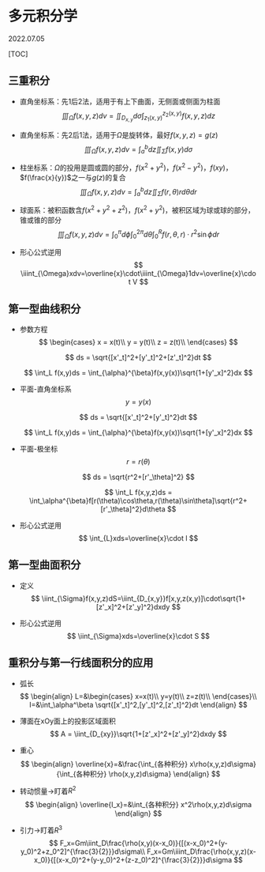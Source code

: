 # 多元积分学
2022.07.05

[TOC]

## 三重积分

* 直角坐标系：先1后2法，适用于有上下曲面，无侧面或侧面为柱面
  $$
  \iiint_{\Omega}f(x,y,z)dv=\iint_{D_{x,y}}d\sigma\int_{z_1(x,y)}^{z_2(x,y)}f(x,y,z)dz
  $$

* 直角坐标系：先2后1法，适用于$\Omega$是旋转体，最好$f(x,y,z)=g(z)$
  $$
  \iiint_{\Omega}f(x,y,z)dv=\int_{a}^{b}dz\iint_{\Sigma}f(x,y)d\sigma
  $$

* 柱坐标系：$\Omega$的投用是圆或圆的部分，$f(x^2+y^2)$，$f(x^2-y^2)$，$f(xy)$，$f(\frac{x}{y})$之一与$g(z)$的复合
  $$
  \iiint_{\Omega}f(x,y,z)dv=\int_{a}^{b}dz\iint_{\Sigma}f(r,\theta)rd\theta dr
  $$

* 球面系：被积函数含$f(x^2+y^2+z^2)$，$f(x^2+y^2)$，被积区域为球或球的部分，锥或锥的部分
  $$
  \iiint_{\Omega}f(x,y,z)dv=\int_{0}^{\pi}d\phi\int_{0}^{2\pi}d\theta\int_{0}^{R}f(r,\theta,r)\cdot r^2\sin\phi dr
  $$

* 形心公式逆用
  $$
  \iiint_{\Omega}xdv=\overline{x}\cdot\iiint_{\Omega}1dv=\overline{x}\cdot V
  $$

## 第一型曲线积分

* 参数方程
  $$
  \begin{cases}
  x = x(t)\\
  y = y(t)\\
  z = z(t)\\
  \end{cases}
  $$

  $$
  ds = \sqrt{[x'_t]^2+[y'_t]^2+[z'_t]^2}dt
  $$

  $$
  \int_L f(x,y)ds = \int_{\alpha}^{\beta}f(x,y(x))\sqrt{1+[y'_x]^2}dx
  $$

* 平面-直角坐标系
  $$
  y=y(x)
  $$

  $$
  ds = \sqrt{[x'_t]^2+[y'_t]^2}dt
  $$

  $$
  \int_L f(x,y)ds = \int_{\alpha}^{\beta}f(x,y(x))\sqrt{1+[y'_x]^2}dx
  $$

* 平面-极坐标
  $$
  r = r(\theta)
  $$

  $$
  ds = \sqrt{r^2+[r'_\theta]^2}
  $$

  $$
  \int_L f(x,y,z)ds = \int_\alpha^{\beta}f[r(\theta)\cos\theta,r(\theta)\sin\theta]\sqrt{r^2+[r'_\theta]^2}d\theta
  $$

* 形心公式逆用
  $$
  \int_{L}xds=\overline{x}\cdot l
  $$
  

## 第一型曲面积分

* 定义
  $$
  \iint_{\Sigma}f(x,y,z)dS=\iint_{D_{x,y}}f[x,y,z(x,y)]\cdot\sqrt{1+[z'_x]^2+[z'_y]^2}dxdy
  $$

* 形心公式逆用
  $$
  \iint_{\Sigma}xds=\overline{x}\cdot S
  $$

## 重积分与第一行线面积分的应用

* 弧长
  $$
  \begin{align}
  L=&\begin{cases}
  x=x(t)\\
  y=y(t)\\
  z=z(t)\\
  \end{cases}\\
  I=&\int_\alpha^\beta \sqrt{[x'_t]^2,[y'_t]^2,[z'_t]^2}dt
  \end{align}
  $$

* 薄面在xOy面上的投影区域面积
  $$
  A = \iint_{D_{xy}}\sqrt{1+[z'_x]^2+[z'_y]^2}dxdy
  $$

* 重心
  $$
  \begin{align}
  \overline{x}=&\frac{\int_{各种积分} x\rho(x,y,z)d\sigma}{\int_{各种积分} \rho(x,y,z)d\sigma}
  \end{align}
  $$

* 转动惯量$\to$盯着$R^2$
  $$
  \begin{align}
  \overline{I_x}=&\int_{各种积分} x^2\rho(x,y,z)d\sigma
  \end{align}
  $$

* 引力$\to$盯着$R^3$
  $$
  F_x=Gm\iint_D\frac{\rho(x,y)(x-x_0)}{[(x-x_0)^2+(y-y_0)^2+z_0^2]^{\frac{3}{2}}}d\sigma\\
  F_x=Gm\iiint_D\frac{\rho(x,y,z)(x-x_0)}{[(x-x_0)^2+(y-y_0)^2+(z-z_0)^2]^{\frac{3}{2}}}d\sigma
  $$
  